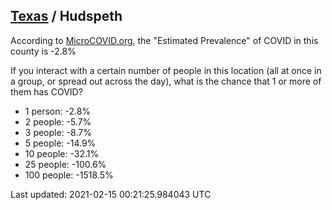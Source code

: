 
## [Texas](/united-states/texas) / Hudspeth

According to [MicroCOVID.org](http://microcovid.org),
the "Estimated Prevalence" of COVID in this county is -2.8%

If you interact with a certain number of people in this location
(all at once in a group, or spread out across the day), what is the chance that
1 or more of them has COVID?

- 1 person: -2.8%
- 2 people: -5.7%
- 3 people: -8.7%
- 5 people: -14.9%
- 10 people: -32.1%
- 25 people: -100.6%
- 100 people: -1518.5%

Last updated: 2021-02-15 00:21:25.984043 UTC
